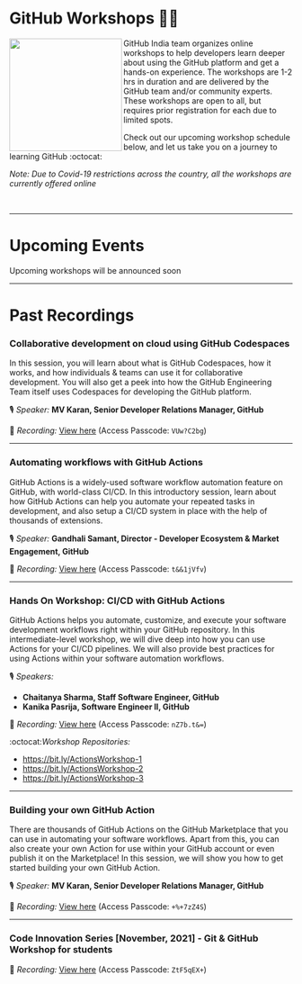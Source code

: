 # GitHub Workshops 🧑‍💻

<img align="left" height="200" src="https://octodex.github.com/images/collabocats.jpg">

GitHub India team organizes online workshops to help developers learn deeper about using the GitHub platform and get a hands-on experience. The workshops are 1-2 hrs in duration and are delivered by the GitHub team and/or community experts. These workshops are open to all, but requires prior registration for each due to limited spots.

Check out our upcoming workshop schedule below, and let us take you on a journey to learning GitHub :octocat:

_Note: Due to Covid-19 restrictions across the country, all the workshops are currently offered online_

<br/>

---

# Upcoming Events

Upcoming workshops will be announced soon

---

# Past Recordings


### Collaborative development on cloud using GitHub Codespaces

In this session, you will learn about what is GitHub Codespaces, how it works, and how individuals & teams can use it for collaborative development. You will also get a peek into how the GitHub Engineering Team itself uses Codespaces for developing the GitHub platform.

🎙️ _Speaker:_ **MV Karan, Senior Developer Relations Manager, GitHub**

🎥 _Recording:_ [View here](https://github.zoom.us/rec/share/xnsOKzOvaYwhG9KJ4z0n8tSK8mqDP0Rp55Nj2xcw8VbGeMGpyKnrvcGS_Kup3o6c.SE-GsZB-C0aYpJAQ) (Access Passcode: `VUw?C2bg`)

---

### Automating workflows with GitHub Actions

GitHub Actions is a widely-used software workflow automation feature on GitHub, with world-class CI/CD. In this introductory session, learn about how GitHub Actions can help you automate your repeated tasks in development, and also setup a CI/CD system in place with the help of thousands of extensions.

🎙️ _Speaker:_ **Gandhali Samant, Director - Developer Ecosystem & Market Engagement, GitHub**

🎥 _Recording:_ [View here](https://github.zoom.us/rec/share/3yElw5Z5HlqXoNzHFTC4V-Rb4Elkr3vCAhOLgBcdocd6g3CVvcwhenJsyuy3QtR-.2mbG19oWO2iUt3Ej) (Access Passcode: `t&&1jVfv`)

---

### Hands On Workshop: CI/CD with GitHub Actions

GitHub Actions helps you automate, customize, and execute your software development workflows right within your GitHub repository. In this intermediate-level workshop, we will dive deep into how you can use Actions for your CI/CD pipelines. We will also provide best practices for using Actions within your software automation workflows.

🎙️ _Speakers:_
- **Chaitanya Sharma, Staff Software Engineer, GitHub**
- **Kanika Pasrija, Software Engineer II, GitHub**

🎥 _Recording:_ [View here](https://github.zoom.us/rec/share/eKf4cx65by2VmkqVASGIHNBmEj_W1wMaVOtXx1-Pxdt2eM8YOErQgl79CYIwRX4T.pFy1IOspBVD-ZndG) (Access Passcode: `nZ7b.t&=`)

:octocat:_Workshop Repositories:_
- https://bit.ly/ActionsWorkshop-1
- https://bit.ly/ActionsWorkshop-2
- https://bit.ly/ActionsWorkshop-3

---

### Building your own GitHub Action

There are thousands of GitHub Actions on the GitHub Marketplace that you can use in automating your software workflows. Apart from this, you can also create your own Action for use within your GitHub account or even publish it on the Marketplace! In this session, we will show you how to get started building your own GitHub Action.

🎙️ _Speaker:_ **MV Karan, Senior Developer Relations Manager, GitHub**

🎥 _Recording:_ [View here](https://github.zoom.us/rec/share/MAMASUrYshQ__C83w5kDNmY0-fZ9bDBIRnjdaWYWRfbSCnfCLHPWV2KixsjykKQ-.0o1YRgi11dw5nser) (Access Passcode: `+%+7zZ4S`)

---

### Code Innovation Series [November, 2021] - Git & GitHub Workshop for students

🎥 _Recording:_ [View here](https://github.zoom.us/rec/share/mNa182GIphTetuUSr5zO2RG_dyJkYaGbmxzgjG91hpZShSA_NVZTWdU4F6yOBYjq.i8NXaPQiMbEBYSls) (Access Passcode: `ZtF5qEX+`)
